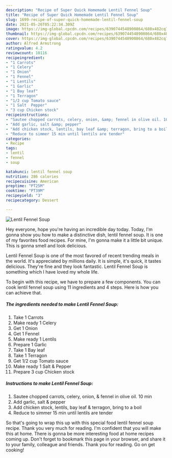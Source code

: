 ```yaml
---
description: "Recipe of Super Quick Homemade Lentil Fennel Soup"
title: "Recipe of Super Quick Homemade Lentil Fennel Soup"
slug: 1699-recipe-of-super-quick-homemade-lentil-fennel-soup
date: 2021-05-26T05:22:34.309Z
image: https://img-global.cpcdn.com/recipes/6390744548900864/680x482cq70/lentil-fennel-soup-recipe-main-photo.jpg
thumbnail: https://img-global.cpcdn.com/recipes/6390744548900864/680x482cq70/lentil-fennel-soup-recipe-main-photo.jpg
cover: https://img-global.cpcdn.com/recipes/6390744548900864/680x482cq70/lentil-fennel-soup-recipe-main-photo.jpg
author: Alfred Armstrong
ratingvalue: 4.2
reviewcount: 10116
recipeingredient:
- "1 Carrots"
- "1 Celery"
- "1 Onion"
- "1 Fennel"
- "1 Lentils"
- "1 Garlic"
- "1 Bay leaf"
- "1 Terragon"
- "1/2 cup Tomato sauce"
- "1 Salt  Pepper"
- "3 cup Chicken stock"
recipeinstructions:
- "Sautee chopped carrots, celery, onion, &amp; fennel in olive oil. 10 min"
- "Add garlic, salt &amp; pepper"
- "Add chicken stock, lentils, bay leaf &amp; terragon, bring to a boil"
- "Reduce to simmer 15 min until lentils are tender"
categories:
- Recipe
tags:
- lentil
- fennel
- soup

katakunci: lentil fennel soup 
nutrition: 286 calories
recipecuisine: American
preptime: "PT25M"
cooktime: "PT39M"
recipeyield: "3"
recipecategory: Dessert

---
```



![Lentil Fennel Soup](https://img-global.cpcdn.com/recipes/6390744548900864/680x482cq70/lentil-fennel-soup-recipe-main-photo.jpg)

Hey everyone, hope you're having an incredible day today. Today, I'm gonna show you how to make a distinctive dish, lentil fennel soup. It is one of my favorites food recipes. For mine, I'm gonna make it a little bit unique. This is gonna smell and look delicious.



Lentil Fennel Soup is one of the most favored of recent trending meals in the world. It's appreciated by millions daily. It is simple, it's quick, it tastes delicious. They're fine and they look fantastic. Lentil Fennel Soup is something which I have loved my whole life.


To begin with this recipe, we have to prepare a few components. You can cook lentil fennel soup using 11 ingredients and 4 steps. Here is how you can achieve that.

<!--inarticleads1-->

##### The ingredients needed to make Lentil Fennel Soup:

1. Take 1 Carrots
1. Make ready 1 Celery
1. Get 1 Onion
1. Get 1 Fennel
1. Make ready 1 Lentils
1. Prepare 1 Garlic
1. Take 1 Bay leaf
1. Take 1 Terragon
1. Get 1/2 cup Tomato sauce
1. Make ready 1 Salt &amp; Pepper
1. Prepare 3 cup Chicken stock




<!--inarticleads2-->

##### Instructions to make Lentil Fennel Soup:

1. Sautee chopped carrots, celery, onion, &amp; fennel in olive oil. 10 min
1. Add garlic, salt &amp; pepper
1. Add chicken stock, lentils, bay leaf &amp; terragon, bring to a boil
1. Reduce to simmer 15 min until lentils are tender




So that's going to wrap this up with this special food lentil fennel soup recipe. Thank you very much for reading. I'm confident that you will make this at home. There is gonna be more interesting food at home recipes coming up. Don't forget to bookmark this page in your browser, and share it to your family, colleague and friends. Thank you for reading. Go on get cooking!
